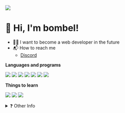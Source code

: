 <a href="https://www.github.com/bombelll" target="_blank" rel="noreferrer">
    <img src="https://img.shields.io/github/followers/bombelll?logo=github&style=for-the-badge&color=6366f1&labelColor=1c1917"/>
</a>
<h1>👋 Hi, I'm bombel!</h1>

- 👨‍💻 I want to become a web developer in the future
- 📬 How to reach me
  - [Discord](https://discord.com/users/428618348205703179/)


<b>Languages and programs</b>
<p>
    <img src="https://img.shields.io/badge/-HTML5-E34F26?style=for-the-badge&logo=html5&logoColor=white" />
    <img src="https://img.shields.io/badge/-CSS3-2596be?style=for-the-badge&logo=css3&logoColor=white" />
    <img src="https://img.shields.io/badge/-C++-00589d?style=for-the-badge&logo=cplusplus&logoColor=white" />
    <img src="https://img.shields.io/badge/Visual_Studio_Code-0078D4?style=for-the-badge&logo=visual%20studio%20code&logoColor=white" />
    <img src="https://img.shields.io/badge/Webstorm-08ccdc?style=for-the-badge&logo=webstorm&logoColor=white" />
    <img src="https://img.shields.io/badge/Github_Desktop-682785?style=for-the-badge&logo=github&logoColor=white" />
    <a href="https://codepen.io/bombelll">
        <img src="https://img.shields.io/badge/-CODEPEN-08090A?style=for-the-badge&logo=codepen&logoColor=white" />
    </a>
</p> 

<b>Things to learn</b>
<p>
    <img src="https://img.shields.io/badge/-Sass-d0649c?style=for-the-badge&logo=sass&logoColor=white" />
    <img src="https://img.shields.io/badge/JavaScript-323330?style=for-the-badge&logo=javascript&logoColor=F7DF1E" />
    <img src="https://img.shields.io/badge/-React-45b8d8?style=for-the-badge&logo=react&logoColor=white" />
</p>

<details>
    <summary>❓ Other Info</summary style="display: flex; align-items:center; justify-content:center; text-align-center;">  
    <img src="https://github-readme-stats.vercel.app/api?username=bombelll&show_icons=true&include_all_commits=true&theme=dark&hide_border=true" />
    <img src="https://github-readme-stats.vercel.app/api/top-langs/?username=bombelll&layout=compact&theme=dark&hide_border=true" />
</details>
